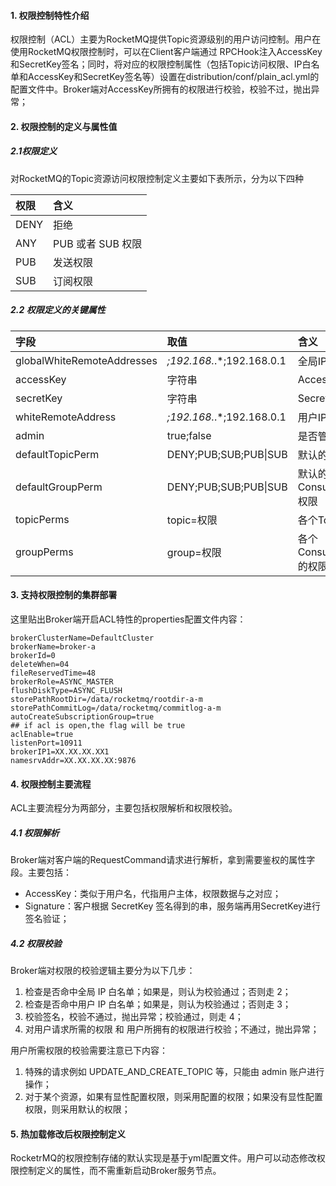 #### 1. 权限控制特性介绍

权限控制（ACL）主要为RocketMQ提供Topic资源级别的用户访问控制。用户在使用RocketMQ权限控制时，可以在Client客户端通过 RPCHook注入AccessKey和SecretKey签名；同时，将对应的权限控制属性（包括Topic访问权限、IP白名单和AccessKey和SecretKey签名等）设置在distribution/conf/plain_acl.yml的配置文件中。Broker端对AccessKey所拥有的权限进行校验，校验不过，抛出异常；



#### 2. 权限控制的定义与属性值

##### 2.1权限定义

对RocketMQ的Topic资源访问权限控制定义主要如下表所示，分为以下四种

| 权限 | 含义              |
| :--- | :---------------- |
| DENY | 拒绝              |
| ANY  | PUB 或者 SUB 权限 |
| PUB  | 发送权限          |
| SUB  | 订阅权限          |



##### 2.2 权限定义的关键属性

| 字段                       | 取值                      | 含义                    |
| :------------------------- | :------------------------ | :---------------------- |
| globalWhiteRemoteAddresses | *;192.168.*.*;192.168.0.1 | 全局IP白名单            |
| accessKey                  | 字符串                    | Access Key              |
| secretKey                  | 字符串                    | Secret Key              |
| whiteRemoteAddress         | *;192.168.*.*;192.168.0.1 | 用户IP白名单            |
| admin                      | true;false                | 是否管理员账户          |
| defaultTopicPerm           | DENY;PUB;SUB;PUB\|SUB     | 默认的Topic权限         |
| defaultGroupPerm           | DENY;PUB;SUB;PUB\|SUB     | 默认的ConsumerGroup权限 |
| topicPerms                 | topic=权限                | 各个Topic的权限         |
| groupPerms                 | group=权限                | 各个ConsumerGroup的权限 |



#### 3. 支持权限控制的集群部署

这里贴出Broker端开启ACL特性的properties配置文件内容：

```
brokerClusterName=DefaultCluster
brokerName=broker-a
brokerId=0
deleteWhen=04
fileReservedTime=48
brokerRole=ASYNC_MASTER
flushDiskType=ASYNC_FLUSH
storePathRootDir=/data/rocketmq/rootdir-a-m
storePathCommitLog=/data/rocketmq/commitlog-a-m
autoCreateSubscriptionGroup=true
## if acl is open,the flag will be true
aclEnable=true
listenPort=10911
brokerIP1=XX.XX.XX.XX1
namesrvAddr=XX.XX.XX.XX:9876
```



#### 4. 权限控制主要流程

ACL主要流程分为两部分，主要包括权限解析和权限校验。

##### 4.1 权限解析

Broker端对客户端的RequestCommand请求进行解析，拿到需要鉴权的属性字段。主要包括：

- AccessKey：类似于用户名，代指用户主体，权限数据与之对应；
- Signature：客户根据 SecretKey 签名得到的串，服务端再用SecretKey进行签名验证；



##### 4.2 权限校验

Broker端对权限的校验逻辑主要分为以下几步：

1. 检查是否命中全局 IP 白名单；如果是，则认为校验通过；否则走 2；
2. 检查是否命中用户 IP 白名单；如果是，则认为校验通过；否则走 3；
3. 校验签名，校验不通过，抛出异常；校验通过，则走 4；
4. 对用户请求所需的权限 和 用户所拥有的权限进行校验；不通过，抛出异常；



用户所需权限的校验需要注意已下内容：

1. 特殊的请求例如 UPDATE_AND_CREATE_TOPIC 等，只能由 admin 账户进行操作；
2. 对于某个资源，如果有显性配置权限，则采用配置的权限；如果没有显性配置权限，则采用默认的权限；



#### 5. 热加载修改后权限控制定义

RocketrMQ的权限控制存储的默认实现是基于yml配置文件。用户可以动态修改权限控制定义的属性，而不需重新启动Broker服务节点。